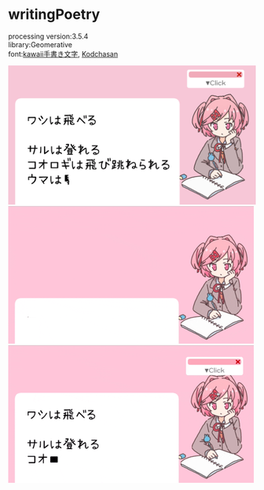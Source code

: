 # writingPoetry
processing version:3.5.4  
library:Geomerative  
font:[kawaii手書き文字](https://font.spicy-sweet.com), [Kodchasan](https://fonts.google.com/specimen/Kodchasan#standard-styles)

![](https://github.com/yuyurigi/writingPoetry/blob/main/220610_013345_2404.png)  
![](https://github.com/yuyurigi/writingPoetry/blob/main/0.gif)  
![](https://github.com/yuyurigi/writingPoetry/blob/main/2.gif)
